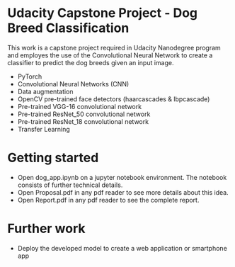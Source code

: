 # Udacity Capstone Project - Dog Breed Classification

This work is a capstone project required in Udacity Nanodegree program and employes the use of the Convolutional Neural Network to create a classifier to predict the dog breeds given an input image.

- PyTorch
- Convolutional Neural Networks (CNN)
- Data augmentation
- OpenCV pre-trained face detectors (haarcascades & lbpcascade)
- Pre-trained VGG-16 convolutional network
- Pre-trained ResNet_50 convolutional network
- Pre-trained ResNet_18 convolutional network
- Transfer Learning

# Getting started
- Open dog_app.ipynb on a jupyter notebook environment. The notebook consists of further technical details. 
- Open Proposal.pdf in any pdf reader to see more details about this idea.
- Open Report.pdf in any pdf reader to see the complete report.

# Further work

- Deploy the developed model to create a web application or smartphone app

